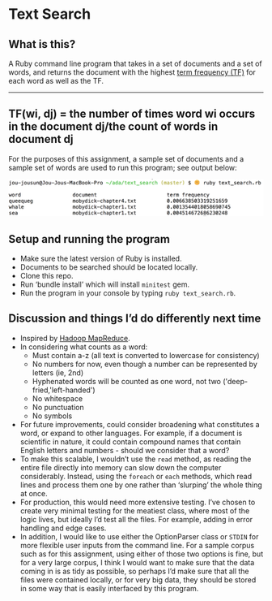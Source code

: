 # Text Search

## What is this?

A Ruby command line program that takes in a set of documents and a set of words, and returns the document with the highest [term frequency (TF)](https://en.wikipedia.org/wiki/Tf%E2%80%93idf) for each word as well as the TF.

---
TF(wi, dj) = the number of times word wi occurs in the document dj/the count of words in document dj
---

For the purposes of this assignment, a sample set of documents and a sample set of words are used to run this program; see output below:

![picture](output_screenshot.png)

## Setup and running the program

- Make sure the latest version of Ruby is installed.
- Documents to be searched should be located locally.
- Clone this repo.
- Run ‘bundle install’ which will install `minitest` gem.
- Run the program in your console by typing ```ruby text_search.rb```.

## Discussion and things I’d do differently next time

- Inspired by [Hadoop MapReduce](https://en.wikipedia.org/wiki/MapReduce).
- In considering what counts as a word:
	- Must contain a-z (all text is converted to lowercase for consistency)
	- No numbers for now, even though a number can be represented by letters (ie, 2nd)
	- Hyphenated words will be counted as one word, not two ('deep-fried,'left-handed')
	- No whitespace
	- No punctuation
	- No symbols
- For future improvements, could consider broadening what constitutes a word, or expand to other languages. For example, if a document is scientific in nature, it could contain compound names that contain English letters and numbers - should we consider that a word?
- To make this scalable, I wouldn’t use the `read` method, as reading the entire file directly into memory can slow down the computer considerably. Instead, using the `foreach` or `each` methods, which read lines and process them one by one rather than ‘slurping’ the whole thing at once.
- For production, this would need more extensive testing. I’ve chosen to create very minimal testing for the meatiest class, where most of the logic lives, but ideally I’d test all the files. For example, adding in error handling and edge cases.
- In addition, I would like to use either the OptionParser class or `STDIN` for more flexible user inputs from the command line. For a sample corpus such as for this assignment, using either of those two options is fine, but for a very large corpus, I think I would want to make sure that the data coming in is as tidy as possible, so perhaps I’d make sure that all the files were contained locally, or for very big data, they should be stored in some way that is easily interfaced by this program.

